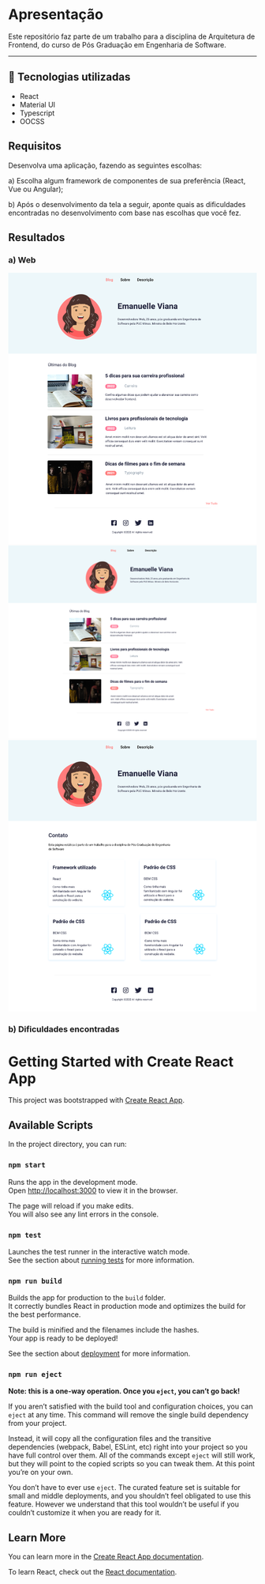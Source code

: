 
# Apresentação
Este repositório faz parte de um trabalho para a disciplina de Arquitetura de Frontend, do curso de Pós Graduação
em Engenharia de Software.

------------------------------------
 ## 🌼  Tecnologias utilizadas ##
* React
* Material UI
* Typescript
* OOCSS


## Requisitos
Desenvolva uma aplicação, fazendo as seguintes escolhas:

a) Escolha algum framework de componentes de sua preferência (React, Vue ou Angular);

b) Após o desenvolvimento da tela a seguir, aponte quais as dificuldades encontradas no desenvolvimento com base nas escolhas que você fez.
## Resultados ##
### a) Web ###

![previews/web/web-1](previews/Home.png)
![previews/web/web-1](previews/Home_2.png)
![previews/web/web-1](previews/Sobre.png)

### b) Dificuldades encontradas ###


# Getting Started with Create React App

This project was bootstrapped with [Create React App](https://github.com/facebook/create-react-app).

## Available Scripts

In the project directory, you can run:

### `npm start`

Runs the app in the development mode.\
Open [http://localhost:3000](http://localhost:3000) to view it in the browser.

The page will reload if you make edits.\
You will also see any lint errors in the console.

### `npm test`

Launches the test runner in the interactive watch mode.\
See the section about [running tests](https://facebook.github.io/create-react-app/docs/running-tests) for more information.

### `npm run build`

Builds the app for production to the `build` folder.\
It correctly bundles React in production mode and optimizes the build for the best performance.

The build is minified and the filenames include the hashes.\
Your app is ready to be deployed!

See the section about [deployment](https://facebook.github.io/create-react-app/docs/deployment) for more information.

### `npm run eject`

**Note: this is a one-way operation. Once you `eject`, you can’t go back!**

If you aren’t satisfied with the build tool and configuration choices, you can `eject` at any time. This command will remove the single build dependency from your project.

Instead, it will copy all the configuration files and the transitive dependencies (webpack, Babel, ESLint, etc) right into your project so you have full control over them. All of the commands except `eject` will still work, but they will point to the copied scripts so you can tweak them. At this point you’re on your own.

You don’t have to ever use `eject`. The curated feature set is suitable for small and middle deployments, and you shouldn’t feel obligated to use this feature. However we understand that this tool wouldn’t be useful if you couldn’t customize it when you are ready for it.

## Learn More

You can learn more in the [Create React App documentation](https://facebook.github.io/create-react-app/docs/getting-started).

To learn React, check out the [React documentation](https://reactjs.org/).
